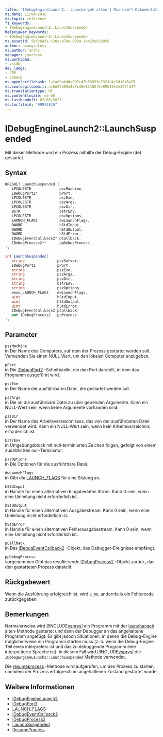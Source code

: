 ```yaml
---
title: 'IDebugEngineLaunch2:: launchangeh alten | Microsoft-Dokumentation'
ms.date: 11/04/2016
ms.topic: reference
f1_keywords:
- IDebugEngineLaunch2::LaunchSuspended
helpviewer_keywords:
- IDebugEngineLaunch2::LaunchSuspended
ms.assetid: 5dd2643e-c20a-470e-9024-2a423eb39856
author: acangialosi
ms.author: anthc
manager: jmartens
ms.workload:
- vssdk
dev_langs:
- CPP
- CSharp
ms.openlocfilehash: 1afa09abd0e997c47b33953e5321d4c5d1845a25
ms.sourcegitcommit: ae6d47b09a439cd0e13180f5e89510e3e347fd47
ms.translationtype: MT
ms.contentlocale: de-DE
ms.lasthandoff: 02/08/2021
ms.locfileid: "99892826"
---
```

# <a name="idebugenginelaunch2launchsuspended"></a>IDebugEngineLaunch2::LaunchSuspended
Mit dieser Methode wird ein Prozess mithilfe der Debug-Engine (de) gestartet.

## <a name="syntax"></a>Syntax

```cpp
HRESULT LaunchSuspended ( 
   LPCOLESTR             pszMachine,
   IDebugPort2*          pPort,
   LPCOLESTR             pszExe,
   LPCOLESTR             pszArgs,
   LPCOLESTR             pszDir,
   BSTR                  bstrEnv,
   LPCOLESTR             pszOptions,
   LAUNCH_FLAGS          dwLaunchFlags,
   DWORD                 hStdInput,
   DWORD                 hStdOutput,
   DWORD                 hStdError,
   IDebugEventCallback2* pCallback,
   IDebugProcess2**      ppDebugProcess
);
```

```csharp
int LaunchSuspended(
   string               pszServer,
   IDebugPort2          pPort,
   string               pszExe,
   string               pszArgs,
   string               pszDir,
   string               bstrEnv,
   string               pszOptions,
   enum_LAUNCH_FLAGS    dwLaunchFlags,
   uint                 hStdInput,
   uint                 hStdOutput,
   uint                 hStdError,
   IDebugEventCallback2 pCallback,
   out IDebugProcess2   ppProcess
);
```

## <a name="parameters"></a>Parameter
`pszMachine`\
in Der Name des Computers, auf dem der Prozess gestartet werden soll. Verwenden Sie einen NULL-Wert, um den lokalen Computer anzugeben.

`pPort`\
in Die [IDebugPort2](../../../extensibility/debugger/reference/idebugport2.md) -Schnittstelle, die den Port darstellt, in dem das Programm ausgeführt wird.

`pszExe`\
in Der Name der ausführbaren Datei, die gestartet werden soll.

`pszArgs`\
in Die an die ausführbare Datei zu über gebenden Argumente. Kann ein NULL-Wert sein, wenn keine Argumente vorhanden sind.

`pszDir`\
in Der Name des Arbeitsverzeichnisses, das von der ausführbaren Datei verwendet wird. Kann ein NULL-Wert sein, wenn kein Arbeitsverzeichnis erforderlich ist.

`bstrEnv`\
in Umgebungsblock mit null-terminierten Zeichen folgen, gefolgt von einem zusätzlichen null-Terminator.

`pszOptions`\
in Die Optionen für die ausführbare Datei.

`dwLaunchFlags`\
in Gibt die [LAUNCH_FLAGS](../../../extensibility/debugger/reference/launch-flags.md) für eine Sitzung an.

`hStdInput`\
in Handle für einen alternativen Eingabedaten Strom. Kann 0 sein, wenn eine Umleitung nicht erforderlich ist.

`hStdOutput`\
in Handle für einen alternativen Ausgabestream. Kann 0 sein, wenn eine Umleitung nicht erforderlich ist.

`hStdError`\
in Handle für einen alternativen Fehlerausgabestream. Kann 0 sein, wenn eine Umleitung nicht erforderlich ist.

`pCallback`\
in Das [IDebugEventCallback2](../../../extensibility/debugger/reference/idebugeventcallback2.md) -Objekt, das Debugger-Ereignisse empfängt.

`ppDebugProcess`\
vorgenommen Gibt das resultierende [IDebugProcess2](../../../extensibility/debugger/reference/idebugprocess2.md) -Objekt zurück, das den gestarteten Prozess darstellt.

## <a name="return-value"></a>Rückgabewert
 Wenn die Ausführung erfolgreich ist, wird `S_OK`, andernfalls ein Fehlercode zurückgegeben.

## <a name="remarks"></a>Bemerkungen
 Normalerweise wird [!INCLUDE[vsprvs](../../../code-quality/includes/vsprvs_md.md)] ein Programm mit der [launchangeh](../../../extensibility/debugger/reference/idebugportex2-launchsuspended.md) alten-Methode gestartet und dann der Debugger an das angehaltene Programm angefügt. Es gibt jedoch Situationen, in denen die Debug-Engine möglicherweise ein Programm starten muss (z. b. wenn die Debug-Engine Teil eines interpreters ist und das zu debuggende Programm eine interpretierte Sprache ist). in diesem Fall wird [!INCLUDE[vsprvs](../../../code-quality/includes/vsprvs_md.md)] die- `IDebugEngineLaunch2::LaunchSuspended` Methode verwendet.

 Die [resumeprocess](../../../extensibility/debugger/reference/idebugenginelaunch2-resumeprocess.md) -Methode wird aufgerufen, um den Prozess zu starten, nachdem der Prozess erfolgreich im angehaltenen Zustand gestartet wurde.

## <a name="see-also"></a>Weitere Informationen
- [IDebugEngineLaunch2](../../../extensibility/debugger/reference/idebugenginelaunch2.md)
- [IDebugPort2](../../../extensibility/debugger/reference/idebugport2.md)
- [LAUNCH_FLAGS](../../../extensibility/debugger/reference/launch-flags.md)
- [IDebugEventCallback2](../../../extensibility/debugger/reference/idebugeventcallback2.md)
- [IDebugProcess2](../../../extensibility/debugger/reference/idebugprocess2.md)
- [LaunchSuspended](../../../extensibility/debugger/reference/idebugportex2-launchsuspended.md)
- [ResumeProcess](../../../extensibility/debugger/reference/idebugenginelaunch2-resumeprocess.md)
